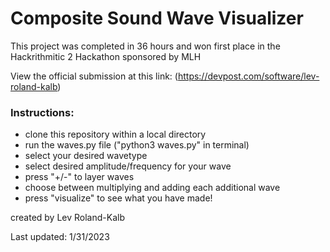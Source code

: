 
# Composite Sound Wave Visualizer #



This project was completed in 36 hours and won first place in the Hackrithmitic 2 Hackathon sponsored by MLH

View the official submission at this link:
(https://devpost.com/software/lev-roland-kalb)


### Instructions: ##

- clone this repository within a local directory
- run the waves.py file ("python3 waves.py" in terminal)
- select your desired wavetype
- select desired amplitude/frequency for your wave
- press "+/-" to layer waves
- choose between multiplying and adding each additional wave
- press "visualize" to see what you have made!


created by Lev Roland-Kalb

Last updated: 1/31/2023

